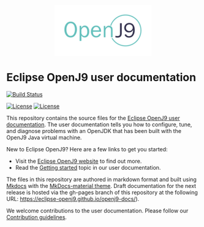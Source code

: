 <!--
* Copyright (c) 2017, 2021 IBM Corp. and others
*
* This program and the accompanying materials are made
* available under the terms of the Eclipse Public License 2.0
* which accompanies this distribution and is available at
* https://www.eclipse.org/legal/epl-2.0/ or the Apache
* License, Version 2.0 which accompanies this distribution and
* is available at https://www.apache.org/licenses/LICENSE-2.0.
*
* This Source Code may also be made available under the
* following Secondary Licenses when the conditions for such
* availability set forth in the Eclipse Public License, v. 2.0
* are satisfied: GNU General Public License, version 2 with
* the GNU Classpath Exception [1] and GNU General Public
* License, version 2 with the OpenJDK Assembly Exception [2].
*
* [1] https://www.gnu.org/software/classpath/license.html
* [2] http://openjdk.java.net/legal/assembly-exception.html
*
* SPDX-License-Identifier: EPL-2.0 OR Apache-2.0 OR GPL-2.0 WITH
* Classpath-exception-2.0 OR LicenseRef-GPL-2.0 WITH Assembly-exception
-->

<p align="center">
<img src="https://github.com/eclipse-openj9/openj9/blob/master/artwork/OpenJ9.svg" alt="OpenJ9 logo" align="middle" width="50%" height="50%" />
<p>

# Eclipse OpenJ9 user documentation

[![Build Status](https://ci.eclipse.org/openj9/buildStatus/icon?job=Build-Doc-Push_to_Eclipse)](https://ci.eclipse.org/openj9/job/Build-Doc-Push_to_Eclipse)

[![License](https://img.shields.io/badge/License-EPL%202.0-green.svg)](https://opensource.org/licenses/EPL-2.0)
[![License](https://img.shields.io/badge/License-APL%202.0-green.svg)](https://opensource.org/licenses/Apache-2.0)

This repository contains the source files for the [Eclipse OpenJ9 user documentation](http://www.eclipse.org/openj9/docs).
The user documentation tells you how to configure, tune, and diagnose problems with
an OpenJDK that has been built with the OpenJ9 Java virtual machine.

New to Eclipse OpenJ9? Here are a few links to get you started:

- Visit the [Eclipse OpenJ9 website](http://www.eclipse.org/openj9) to find out more.
- Read the [Getting started](https://www.eclipse.org/openj9/docs/introduction/) topic in our user documentation.

The files in this repository are authored in markdown format and built using
[Mkdocs](http://www.mkdocs.org/) with the [MkDocs-material theme](https://squidfunk.github.io/mkdocs-material/). Draft documentation for the next release is hosted via the gh-pages branch of this repository at the following URL: https://eclipse-openj9.github.io/openj9-docs/).

We welcome contributions to the user documentation. Please follow our
[Contribution guidelines](CONTRIBUTING.md).
